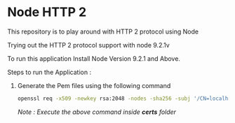 # Node HTTP 2
This repository is to play around with HTTP 2 protocol using Node

Trying out the HTTP 2 protocol support with node 9.2.1v

To run this application Install Node Version 9.2.1 and Above.

Steps to run the Application :

1. Generate the Pem files using the following command  

    ``` bash
    openssl req -x509 -newkey rsa:2048 -nodes -sha256 -subj '/CN=localhost' -keyout localhost-privkey.pem -out localhost-cert.pem
    ```
    _Note : Execute the above command inside **certs** folder_
